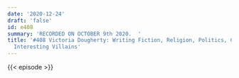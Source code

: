 ```yaml
---
date: '2020-12-24'
draft: 'false'
id: e408
summary: 'RECORDED ON OCTOBER 9th 2020.  '
title: '#408 Victoria Dougherty: Writing Fiction, Religion, Politics, Comedy, and
  Interesting Villains'
---
```

{{< episode >}}

